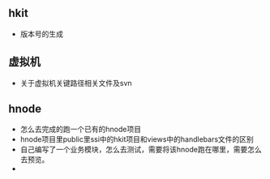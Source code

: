 ## hkit
- 版本号的生成
## 虚拟机
- 关于虚拟机关键路径相关文件及svn
## hnode
- 怎么去完成的跑一个已有的hnode项目
- hnode项目里public里ssi中的hkit项目和views中的handlebars文件的区别
- 自己编写了一个业务模块，怎么去测试，需要将该hnode跑在哪里，需要怎么去预览。
- 